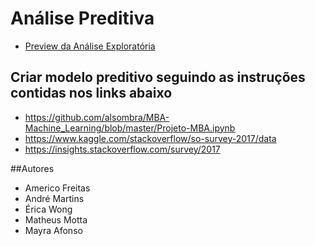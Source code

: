 # Análise Preditiva

- [Preview da Análise Exploratória](https://htmlpreview.github.io/?https://github.com/americofreitasjr/mba-fgv-trabalho-analisepreditiva/blob/master/Trabalho.html)

## Criar modelo preditivo seguindo as instruções contidas nos links abaixo

- https://github.com/alsombra/MBA-Machine_Learning/blob/master/Projeto-MBA.ipynb
- https://www.kaggle.com/stackoverflow/so-survey-2017/data
- https://insights.stackoverflow.com/survey/2017

##Autores

- Americo Freitas
- André Martins
- Érica Wong
- Matheus Motta
- Mayra Afonso
